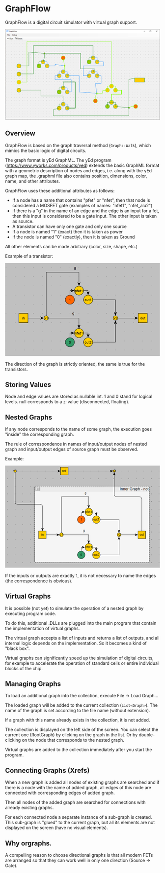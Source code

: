 # GraphFlow

GraphFlow is a digital circuit simulator with virtual graph support.

![demo](ScreenShots/demo.png)

## Overview

GraphFlow is based on the graph traversal method (`Graph::Walk`), which mimics the basic logic of digital circuits.

The graph format is yEd GraphML. The yEd program (https://www.yworks.com/products/yed) extends the basic GraphML format with a geometric description of nodes and edges, i.e.
along with the yEd graph map, the .graphml file also contains position, dimensions, color, name, and other attributes.

GraphFlow uses these additional attributes as follows:
- If a node has a name that contains "pfet" or "nfet", then that node is considered a MOSFET gate (examples of names: "nfet1", "nfet_alu2")
- If there is a "g" in the name of an edge and the edge is an input for a fet, then this input is considered to be a gate input. The other input is taken as source.
- A transistor can have only one gate and only one source
- If a node is named "1" (exact) then it is taken as power
- If the node is named "0" (exactly), then it is taken as Ground

All other elements can be made arbitrary (color, size, shape, etc.)

Example of a transistor:

![not](ScreenShots/not.png)

The direction of the graph is strictly oriented, the same is true for the transistors.

## Storing Values

Node and edge values are stored as nullable int. 1 and 0 stand for logical levels. null corresponds to a z-value (disconnected, floating).

## Nested Graphs

If any node corresponds to the name of some graph, the execution goes "inside" the corresponding graph.

The rule of correspondence in names of input/output nodes of nested graph and input/output edges of source graph must be observed.

Example:

![inner_graph](ScreenShots/inner_graph.png)

If the inputs or outputs are exactly 1, it is not necessary to name the edges (the correspondence is obvious).

## Virtual Graphs

It is possible (not yet) to simulate the operation of a nested graph by executing program code.

To do this, additional .DLLs are plugged into the main program that contain the implementation of virtual graphs.

The virtual graph accepts a list of inputs and returns a list of outputs, and all internal logic depends on the implementation. So it becomes a kind of "black box".

Virtual graphs can significantly speed up the simulation of digital circuits, for example to accelerate the operation of standard cells or entire individual blocks of the chip.

## Managing Graphs

To load an additional graph into the collection, execute File -> Load Graph...

The loaded graph will be added to the current collection (`List<Graph>`). The name of the graph is set according to the file name (without extension).

If a graph with this name already exists in the collection, it is not added.

The collection is displayed on the left side of the screen. You can select the current one (RootGraph) by clicking on the graph in the list. Or by double-clicking on the node that corresponds to the nested graph.

Virtual graphs are added to the collection immediately after you start the program.

## Connecting Graphs (Xrefs)

When a new graph is added all nodes of existing graphs are searched and if there is a node with the name of added graph,
all edges of this node are connected with corresponding edges of added graph.

Then all nodes of the added graph are searched for connections with already existing graphs.

For each connected node a separate instance of a sub-graph is created. This sub-graph is "glued" to the current graph, but all its elements are not displayed on the screen (have no visual elements).

## Why orgraphs.

A compelling reason to choose directional graphs is that all modern FETs are arranged so that they can work well in only one direction (Source -> Gate).
